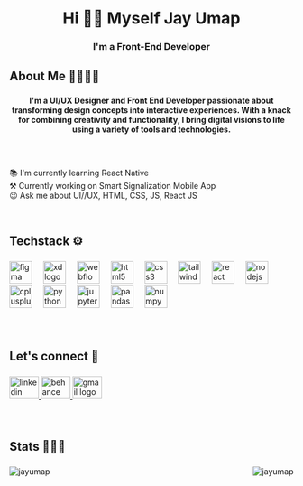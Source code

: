 <h1 align="center">Hi 👋🏻 Myself Jay Umap</h1>

###

<h3 align="center">I'm a Front-End Developer</h3>

###

<h2 align="left">About Me 🫱🏻‍🫲🏻</h2>

###

<h4 align="center">I'm a UI/UX Designer and Front End Developer passionate about transforming design concepts into interactive experiences. With a knack for combining creativity and functionality, I bring digital visions to life using a variety of tools and technologies.</h4><br>

###

<p align="left">📚 I'm currently learning React Native<br>⚒️ Currently working on Smart Signalization Mobile App<br>😉 Ask me about UI//UX, HTML, CSS, JS, React JS</p><br>

###

<h2 align="left">Techstack ⚙️</h2>

###

<div align="left">
  <img src="https://cdn.jsdelivr.net/gh/devicons/devicon/icons/figma/figma-original.svg" height="40" alt="figma logo"  />
  <img width="12" />
  <img src="https://cdn.jsdelivr.net/gh/devicons/devicon/icons/xd/xd-plain.svg" height="40" alt="xd logo"  />
  <img width="12" />
  <img src="https://cdn.jsdelivr.net/gh/devicons/devicon/icons/webflow/webflow-original.svg" height="40" alt="webflow logo"  />
  <img width="12" />
  <img src="https://cdn.jsdelivr.net/gh/devicons/devicon/icons/html5/html5-original.svg" height="40" alt="html5 logo"  />
  <img width="12" />
  <img src="https://cdn.jsdelivr.net/gh/devicons/devicon/icons/css3/css3-original.svg" height="40" alt="css3 logo"  />
  <img width="12" />
  <img src="https://cdn.jsdelivr.net/gh/devicons/devicon/icons/tailwindcss/tailwindcss-original-wordmark.svg" height="40" alt="tailwindcss logo"  />
  <img width="12" />
  <img src="https://cdn.jsdelivr.net/gh/devicons/devicon/icons/react/react-original.svg" height="40" alt="react logo"  />
  <img width="12" />
  <img src="https://cdn.jsdelivr.net/gh/devicons/devicon/icons/nodejs/nodejs-original.svg" height="40" alt="nodejs logo"  />
  <img width="12" />
  <img src="https://cdn.jsdelivr.net/gh/devicons/devicon/icons/cplusplus/cplusplus-original.svg" height="40" alt="cplusplus logo"  />
  <img width="12" />
  <img src="https://cdn.jsdelivr.net/gh/devicons/devicon/icons/python/python-original.svg" height="40" alt="python logo"  />
  <img width="12" />
  <img src="https://cdn.jsdelivr.net/gh/devicons/devicon/icons/jupyter/jupyter-original.svg" height="40" alt="jupyter logo"  />
  <img width="12" />
  <img src="https://cdn.jsdelivr.net/gh/devicons/devicon/icons/pandas/pandas-original.svg" height="40" alt="pandas logo"  />
  <img width="12" />
  <img src="https://cdn.jsdelivr.net/gh/devicons/devicon/icons/numpy/numpy-original.svg" height="40" alt="numpy logo"  />
</div>

###
<br>
<h2 align="left">Let's connect 📱</h2>

###

<div align="left">
  <a href="https://linkedin.com/in/jay-umap" target="_blank">
    <img src="https://raw.githubusercontent.com/maurodesouza/profile-readme-generator/master/src/assets/icons/social/linkedin/default.svg" width="52" height="40" alt="linkedin logo"  />
  </a>
  <a href="https://behance.net/jayumap" target="_blank">
    <img src="https://raw.githubusercontent.com/maurodesouza/profile-readme-generator/master/src/assets/icons/social/behance/default.svg" width="52" height="40" alt="behance logo"  />
  </a>
  <a href="https://mail.google.com/mail/umpjay4757@gmail.com" target="_blank">
    <img src="https://raw.githubusercontent.com/maurodesouza/profile-readme-generator/master/src/assets/icons/social/gmail/default.svg" width="52" height="40" alt="gmail logo"  />
  </a>
</div>

###
<br>
<h2 align="left">Stats 🧑🏻‍💻</h2>

###

<div style="display: flex; justify-content: space-between; background: transparent;">
  <img align="center" src="https://github-readme-stats.vercel.app/api/top-langs?username=jayumap&show_icons=true&locale=en&layout=compact" alt="jayumap" style="margin-right: 10px;" />
  <img align="center" src="https://github-readme-streak-stats.herokuapp.com/?user=jayumap&" alt="jayumap" style="margin-left: 10px;" />
</div>

###
